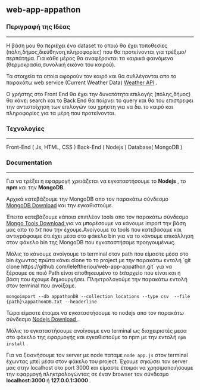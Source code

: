 ## web-app-appathon

### Περιγραφή της Ιδέας 
<hr>

<p>Η βάση μου θα περιέχει ένα dataset το οποιό θα έχει τοποθεσίες (πόλη,δήμος,διεύθηνση,πληροφορίες) που θα προτείνονται για τρέξιμο/περπάτημα.
Για κάθε μέρος θα αναφέρονται τα καιρικά φαινόμενα (θερμοκρασία,συνολική εικόνα του καιρού).</p>

<p>Τα στοιχεία τα οποία αφορούν τον καιρό και θα συλλέγονται απο το παρακάτω web service (Current Weather Data) <a href='https://openweathermap.org/api'>Weather API</a> .</p>

<p>O χρήστης στο Front End θα έχει την δυνατότητα επιλογής (πόλης,δήμος) θα κάνει search και το Back End θα παίρνει τo query και θα του επιστρεφει την αντιστοίχηση των επιλογών του χρήστη για να δει το καιρό και πληροφορίες για τα μέρη που προτείνονται.</p>

### Τεχνολογίες
<hr>

Front-End ( Js, HTML, CSS )
Back-End ( Nodejs )
Database( MongoDB )

### Documentation
<hr>

<p>Για να τρέξει η εφαρμογή χρειάζεται να εγκαταστήσουμε το <b>Nodejs</b> , το <b>npm</b> και την <b>MongoDB</b>.

Αρχικά κατεβάζουμε την MongoDB απο τον παρακάτω σύνδεσμο [MongoDB Download](https://www.mongodb.com/try/download/enterprise) και την εγκαθιστούμε.</p>

<p>Έπειτα κατεβάζουμε κάποια επιπλέον tools απο τον παρακάτω σύνδεσμο <a  href='https://docs.mongodb.com/database-tools/installation/#install-tools'>Mongo Tools Download </a> 
για να μπορέσουμε να κάνουμε import την βάση μας απο το <i> txt </i> που την έχουμε.Ανοίγουμε τα tools που κατεβάσαμε και αντιγράφουμε ότι έχει μέσα στο φάκελο bin για να το κάνουμε επικόλληση στον φάκελο bin της MongoDB που εγκαταστήσαμε προηγουμένως.</p>
</p>Μόλις το κάνουμε ανοίγουμε το terminal στον path που είμαστε μέσα στο bin έχωντας πρώτα κάνει clone το το project με την παρακάτω εντολή 
`git clone https://github.com/leleftheriou/web-app-appathon.git` για να ξέρουμε σε ποιό Path είναι αποθηκευμένο το <i>txt</i>αρχείο που είναι και η βάση που έχουμε δημιουργήσει.
Πληκτρολογούμε την παρακάτω εντολή στον terminal που ανοίξαμε.</p>

`mongoimport --db appathonDB --collection locations --type csv  --file  {path}\appathonDB.txt --headerline`

<p>Τώρα είμαστε έτοιμοι να εγκαταστήσουμε το nodejs απο τον παρακάτω σύνδεσμο <a href=https://nodejs.org/en/download>Nodejs Download </a> . 

Μόλις το εγκαταστήσουμε  ανοίγουμε ενα terminal ως διαχειριστές μεσα στο φάκελο της εφαρμογής και εγκαθιστούμε το npm με την εντολή `npm install` .

Για να ξεκινήσουμε τον server με node παταμε `node app.js` στον terminal έχωντας μπεί μέσα στον φάκελο του project.
Έχουμε σηκώσει τον server μας στην localhost στο port 3000 και είμαστε έτοιμοι να χρησιμοποιήσουμε την εφαρμογή πληκτρολογώντας
σε έναν browser τον σύνδεσμο <b>localhost:3000 </b> ή <b> 127.0.0.1:3000 </b>.

